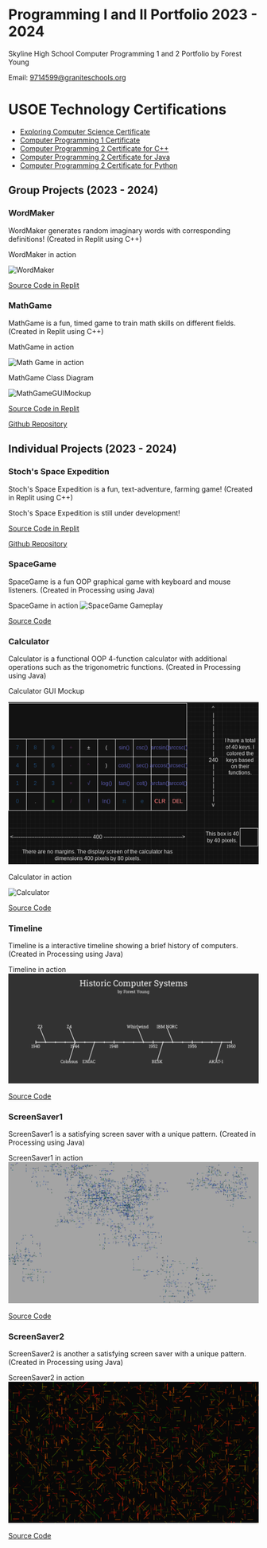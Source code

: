 # Programming I and II Portfolio 2023 - 2024
Skyline High School Computer Programming 1 and 2 Portfolio by Forest Young

Email: 9714599@graniteschools.org

# USOE Technology Certifications
* [Exploring Computer Science Certificate](https://github.com/ForestNYoung/programming1portfolio/blob/main/images/ECSCertification.pdf)
* [Computer Programming 1 Certificate](https://github.com/ForestNYoung/programming1portfolio/blob/main/images/ComputerProgramming1Certificate.pdf)
* [Computer Programming 2 Certificate for C++](https://github.com/ForestNYoung/programming1portfolio/blob/main/images/ComputerProgramming2C++Certificate.pdf)
* [Computer Programming 2 Certificate for Java](https://github.com/ForestNYoung/programming1portfolio/blob/main/images/ComputerProgramming2JavaCertificate.pdf)
* [Computer Programming 2 Certificate for Python](https://github.com/ForestNYoung/programming1portfolio/blob/main/images/ComputerProgramming2PythonCertificate.pdf)

## Group Projects (2023 - 2024)

### WordMaker
WordMaker generates random imaginary words with corresponding definitions! (Created in Replit using C++)

WordMaker in action

![WordMaker](https://github.com/ForestNYoung/programming1portfolio/blob/main/images/WordMaker.png?raw=true)

[Source Code in Replit](https://replit.com/@9714599/WordMaker)

### MathGame
MathGame is a fun, timed game to train math skills on different fields. (Created in Replit using C++)

MathGame in action

![Math Game in action](https://github.com/ForestNYoung/programming1portfolio/blob/main/images/MathGame.png?raw=true)

MathGame Class Diagram

![MathGameGUIMockup](https://github.com/ForestNYoung/programming1portfolio/blob/main/images/MathGameClassDiagram.png?raw=true)

[Source Code in Replit](https://replit.com/@9714599/MathGame)

[Github Repository](https://github.com/Grocherio/MathGame)

## Individual Projects (2023 - 2024)

### Stoch's Space Expedition
Stoch's Space Expedition is a fun, text-adventure, farming game! (Created in Replit using C++)

Stoch's Space Expedition is still under development!

[Source Code in Replit](https://replit.com/@9714599/StochSpaceExpedition)

[Github Repository](https://github.com/Grocherio/StochSpaceExpedition)

### SpaceGame
SpaceGame is a fun OOP graphical game with keyboard and mouse listeners. (Created in Processing using Java)

SpaceGame in action
![SpaceGame Gameplay](https://github.com/ForestNYoung/programming1portfolio/blob/main/images/SpaceGame.png?raw=true)

[Source Code](https://github.com/ForestNYoung/programming1portfolio/raw/main/src/SpaceGame.zip)

### Calculator
Calculator is a functional OOP 4-function calculator with additional operations such as the trigonometric functions. (Created in Processing using Java)

Calculator GUI Mockup

![GUI Mockup](https://github.com/ForestNYoung/programming1portfolio/blob/main/images/CalculatorGUIMockup.png?raw=true)

Calculator in action 

![Calculator](https://github.com/ForestNYoung/programming1portfolio/blob/main/images/Calculator.png?raw=true)

[Source Code](https://github.com/ForestNYoung/programming1portfolio/raw/main/src/Calculator.zip)

### Timeline
Timeline is a interactive timeline showing a brief history of computers. (Created in Processing using Java)

Timeline in action
![Screen](https://github.com/ForestNYoung/programming1portfolio/blob/main/images/Timeline.png?raw=true)

[Source Code](https://github.com/ForestNYoung/programming1portfolio/raw/main/src/Timeline.zip)

### ScreenSaver1
ScreenSaver1 is a satisfying screen saver with a unique pattern. (Created in Processing using Java)

ScreenSaver1 in action
![Screen](https://github.com/ForestNYoung/programming1portfolio/blob/main/images/ScreenSaver1.png?raw=true)

[Source Code](https://github.com/ForestNYoung/programming1portfolio/raw/main/src/ScreenSaver.zip)

### ScreenSaver2
ScreenSaver2 is another a satisfying screen saver with a unique pattern. (Created in Processing using Java)

ScreenSaver2 in action
![Screen](https://github.com/ForestNYoung/programming1portfolio/blob/main/images/ScreenSaver2.png?raw=true)

[Source Code](https://github.com/ForestNYoung/programming1portfolio/raw/main/src/ScreenSaver2.zip)
